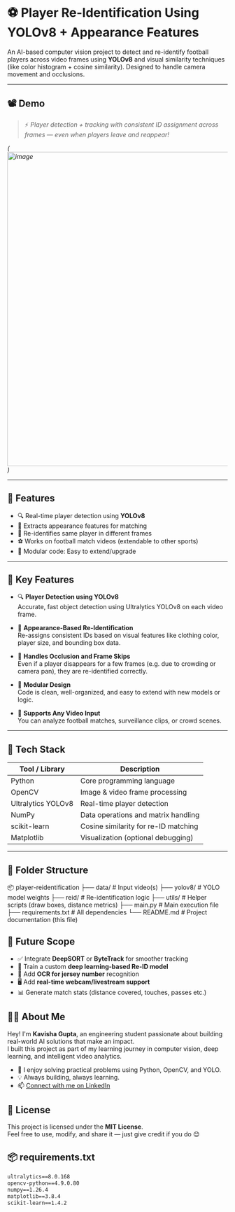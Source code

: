 # ⚽ Player Re-Identification Using YOLOv8 + Appearance Features

An AI-based computer vision project to detect and re-identify football players across video frames using **YOLOv8** and visual similarity techniques (like color histogram + cosine similarity). Designed to handle camera movement and occlusions.

---

## 📽️ Demo

> ⚡ *Player detection + tracking with consistent ID assignment across frames — even when players leave and reappear!*

*(<img width="1363" height="718" alt="image" src="https://github.com/user-attachments/assets/854ea38b-0b6c-46e2-aa80-dde77e5a8e31" />
)*

---

## 🚀 Features

- 🔍 Real-time player detection using **YOLOv8**
- 🧠 Extracts appearance features for matching
- 🔁 Re-identifies same player in different frames
- ⚽ Works on football match videos (extendable to other sports)
- 🧩 Modular code: Easy to extend/upgrade

---


## 🚀 Key Features

- 🔍 **Player Detection using YOLOv8**  
  Accurate, fast object detection using Ultralytics YOLOv8 on each video frame.

- 🧠 **Appearance-Based Re-Identification**  
  Re-assigns consistent IDs based on visual features like clothing color, player size, and bounding box data.

- 🔁 **Handles Occlusion and Frame Skips**  
  Even if a player disappears for a few frames (e.g. due to crowding or camera pan), they are re-identified correctly.

- 🧩 **Modular Design**  
  Code is clean, well-organized, and easy to extend with new models or logic.

- 📼 **Supports Any Video Input**  
  You can analyze football matches, surveillance clips, or crowd scenes.

---

## 🧠 Tech Stack

| Tool / Library      | Description                          |
|---------------------|--------------------------------------|
| Python              | Core programming language            |
| OpenCV              | Image & video frame processing       |
| Ultralytics YOLOv8  | Real-time player detection           |
| NumPy               | Data operations and matrix handling  |
| scikit-learn        | Cosine similarity for re-ID matching |
| Matplotlib          | Visualization (optional debugging)   |

---

## 📁 Folder Structure
📦 player-reidentification
├── data/ # Input video(s)
├── yolov8/ # YOLO model weights
├── reid/ # Re-identification logic
├── utils/ # Helper scripts (draw boxes, distance metrics)
├── main.py # Main execution file
├── requirements.txt # All dependencies
└── README.md # Project documentation (this file)

## 🔮 Future Scope

- ✅ Integrate **DeepSORT** or **ByteTrack** for smoother tracking  
- 🧠 Train a custom **deep learning-based Re-ID model**  
- 🔢 Add **OCR for jersey number** recognition  
- 🖥️ Add **real-time webcam/livestream support**  
- 📊 Generate match stats (distance covered, touches, passes etc.)

## 👩‍💻 About Me

Hey! I'm **Kavisha Gupta**, an engineering student passionate about building real-world AI solutions that make an impact.  
I built this project as part of my learning journey in computer vision, deep learning, and intelligent video analytics.

- 💬 I enjoy solving practical problems using Python, OpenCV, and YOLO.  
- 💡 Always building, always learning.  
- 📫 [Connect with me on LinkedIn](https://www.linkedin.com/in/kavisha-gupta)

## 📜 License

This project is licensed under the **MIT License**.  
Feel free to use, modify, and share it — just give credit if you do 😊

## 📦 requirements.txt

```txt
ultralytics==8.0.168  
opencv-python==4.9.0.80  
numpy==1.26.4  
matplotlib==3.8.4  
scikit-learn==1.4.2  


